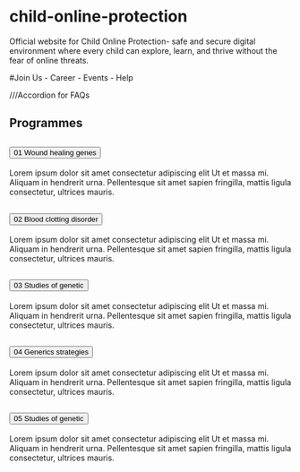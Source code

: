 # child-online-protection
Official website for Child Online Protection-  safe and secure digital environment where every child can explore, learn, and thrive without the fear of online threats.


#Join Us - Career
        -  Events
        - Help


///Accordion for FAQs
  <!-- benefit area start -->
   <section class="benefit-area section-space">
      <div class="container">
         <div class="row section-title-spacing justify-content-center">
            <div class="col-xxl-5 col-xl-5 col-lg-6">
               <div class="section-title-wrapper text-center">
                  <h2 class="section-title effect-title">Programmes</h2>
               </div>
            </div>
         </div>
         <div class="row gy-50 wow fadeInUp" data-wow-delay=".3s">
            <div class="col-xxl-6 col-xl-6 col-lg-6">
               <div class="faq-wrapper">
                  <div class="bd-faq">
                     <div class="accordion" id="accordionExample-st-2">
                        <div class="bd-faq-group">
                           <div class="accordion-item">
                              <h2 class="accordion-header" id="headingOne-st-2">
                                 <button class="accordion-button collapsed" type="button" data-bs-toggle="collapse"
                                    data-bs-target="#collapseOne-st-2" aria-expanded="false"
                                    aria-controls="collapseOne-st-2">
                                    <span class="accordion-number">01</span>
                                    Wound healing genes
                                 </button>
                              </h2>
                              <div id="collapseOne-st-2" class="accordion-collapse collapse"
                                 aria-labelledby="headingOne-st-2" data-bs-parent="#accordionExample-st-2">
                                 <div class="accordion-body">
                                    Lorem ipsum dolor sit amet consectetur adipiscing elit Ut et massa mi. Aliquam in
                                    hendrerit urna. Pellentesque sit amet sapien fringilla, mattis ligula consectetur,
                                    ultrices mauris.
                                 </div>
                              </div>
                           </div>
                           <div class="accordion-item">
                              <h2 class="accordion-header" id="headingTwo-st-2">
                                 <button class="accordion-button" type="button" data-bs-toggle="collapse"
                                    data-bs-target="#collapseTwo-st-2" aria-expanded="true"
                                    aria-controls="collapseTwo-st-2">
                                    <span class="accordion-number">02</span>
                                    Blood clotting disorder
                                 </button>
                              </h2>
                              <div id="collapseTwo-st-2" class="accordion-collapse collapse show"
                                 aria-labelledby="headingTwo-st-2" data-bs-parent="#accordionExample-st-2">
                                 <div class="accordion-body">
                                    Lorem ipsum dolor sit amet consectetur adipiscing elit Ut et massa mi. Aliquam in
                                    hendrerit urna. Pellentesque sit amet sapien fringilla, mattis ligula consectetur,
                                    ultrices mauris.
                                 </div>
                              </div>
                           </div>
                           <div class="accordion-item">
                              <h2 class="accordion-header" id="headingThree-st-2">
                                 <button class="accordion-button collapsed" type="button" data-bs-toggle="collapse"
                                    data-bs-target="#collapseThree-st-2" aria-expanded="false"
                                    aria-controls="collapseThree-st-2">
                                    <span class="accordion-number">03</span>
                                    Studies of genetic
                                 </button>
                              </h2>
                              <div id="collapseThree-st-2" class="accordion-collapse collapse"
                                 aria-labelledby="headingThree-st-2" data-bs-parent="#accordionExample-st-2">
                                 <div class="accordion-body">
                                    Lorem ipsum dolor sit amet consectetur adipiscing elit Ut et massa mi. Aliquam in
                                    hendrerit urna. Pellentesque sit amet sapien fringilla, mattis ligula consectetur,
                                    ultrices mauris.
                                 </div>
                              </div>
                           </div>
                           <div class="accordion-item">
                              <h2 class="accordion-header" id="headingFour-st-2">
                                 <button class="accordion-button collapsed" type="button" data-bs-toggle="collapse"
                                    data-bs-target="#collapseFour-st-2" aria-expanded="false"
                                    aria-controls="collapseFour-st-2">
                                    <span class="accordion-number">04</span>
                                    Generics strategies
                                 </button>
                              </h2>
                              <div id="collapseFour-st-2" class="accordion-collapse collapse"
                                 aria-labelledby="headingFour-st-2" data-bs-parent="#accordionExample-st-2">
                                 <div class="accordion-body">
                                    Lorem ipsum dolor sit amet consectetur adipiscing elit Ut et massa mi. Aliquam in
                                    hendrerit urna. Pellentesque sit amet sapien fringilla, mattis ligula consectetur,
                                    ultrices mauris.
                                 </div>
                              </div>
                           </div>
                           <div class="accordion-item">
                              <h2 class="accordion-header" id="headingFive-st-2">
                                 <button class="accordion-button collapsed" type="button" data-bs-toggle="collapse"
                                    data-bs-target="#collapseFive-st-2" aria-expanded="false"
                                    aria-controls="collapseFive-st-2">
                                    <span class="accordion-number">05</span>
                                    Studies of genetic
                                 </button>
                              </h2>
                              <div id="collapseFive-st-2" class="accordion-collapse collapse"
                                 aria-labelledby="headingFive-st-2" data-bs-parent="#accordionExample-st-2">
                                 <div class="accordion-body">
                                    Lorem ipsum dolor sit amet consectetur adipiscing elit Ut et massa mi. Aliquam in
                                    hendrerit urna. Pellentesque sit amet sapien fringilla, mattis ligula consectetur,
                                    ultrices mauris.
                                 </div>
                              </div>
                           </div>
                        </div>
                     </div>
                  </div>
               </div>
            </div>
         </div>
      </div>
   </section>


